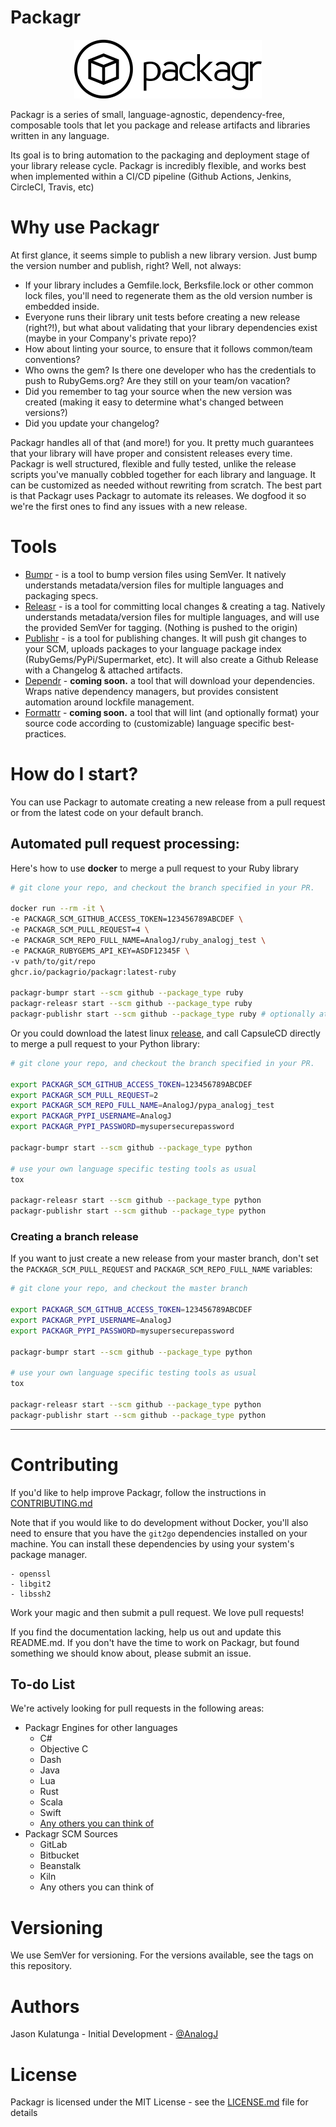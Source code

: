 # Packagr

<p align="center">
  <a href="https://github.com/PackagrIO/docs">
  <img width="300" alt="portfolio_view" src="https://github.com/PackagrIO/docs/raw/master/images/logo/banner-black.png">
  </a>
</p>


Packagr is a series of small, language-agnostic, dependency-free, composable tools that let  you package and release
artifacts and libraries written in any language.

Its goal is to bring automation to the packaging and deployment stage of your library release cycle.
Packagr is incredibly flexible, and works best when implemented within a CI/CD pipeline (Github Actions, Jenkins, CircleCI, Travis, etc)

# Why use Packagr

At first glance, it seems simple to publish a new library version. Just bump the version number and publish, right? Well, not always:

- If your library includes a Gemfile.lock, Berksfile.lock or other common lock files, you'll need to regenerate them as the old version number is embedded inside.
- Everyone runs their library unit tests before creating a new release (right?!), but what about validating that your library dependencies exist (maybe in your Company's private repo)?
- How about linting your source, to ensure that it follows common/team conventions?
- Who owns the gem? Is there one developer who has the credentials to push to RubyGems.org? Are they still on your team/on vacation?
- Did you remember to tag your source when the new version was created (making it easy to determine what's changed between versions?)
- Did you update your changelog?

Packagr handles all of that (and more!) for you. It pretty much guarantees that your library will have proper and consistent releases every time. Packagr is well structured, flexible and fully tested, unlike the release scripts you've manually cobbled together for each library and language. It can be customized as needed without rewriting from scratch. The best part is that Packagr uses Packagr to automate its releases. We dogfood it so we're the first ones to find any issues with a new release.

# Tools

- [Bumpr](https://github.com/PackagrIO/bumpr) - is a tool to bump version files using SemVer. It natively understands metadata/version files for multiple languages and packaging specs.
- [Releasr](https://github.com/PackagrIO/releasr) - is a tool for committing local changes & creating a tag. Natively understands metadata/version files for multiple languages, and will use the provided SemVer for tagging. (Nothing is pushed to the origin)
- [Publishr](https://github.com/PackagrIO/publishr) - is a tool for publishing changes. It will push git changes to your SCM, uploads packages to your language package index (RubyGems/PyPi/Supermarket, etc). It will also create a Github Release with a Changelog & attached artifacts.
- [Dependr]() - **coming soon.** a tool that will download your dependencies. Wraps native dependency managers, but provides consistent automation around lockfile management.
- [Formattr]() - **coming soon.** a tool that will lint (and optionally format) your source code according to (customizable) language specific best-practices.


# How do I start?

You can use Packagr to automate creating a new release from a pull request or from the latest code on your default branch.

## Automated pull request processing:

Here's how to use __docker__ to merge a pull request to your Ruby library

```bash
# git clone your repo, and checkout the branch specified in your PR.

docker run --rm -it \
-e PACKAGR_SCM_GITHUB_ACCESS_TOKEN=123456789ABCDEF \
-e PACKAGR_SCM_PULL_REQUEST=4 \
-e PACKAGR_SCM_REPO_FULL_NAME=AnalogJ/ruby_analogj_test \
-e PACKAGR_RUBYGEMS_API_KEY=ASDF12345F \
-v path/to/git/repo
ghcr.io/packagrio/packagr:latest-ruby

packagr-bumpr start --scm github --package_type ruby
packagr-releasr start --scm github --package_type ruby
packagr-publishr start --scm github --package_type ruby # optionally attach the gem to your github release using '--upload-artifact='
```


Or you could download the latest linux [release](https://github.com/AnalogJ/capsulecd/releases), and call CapsuleCD
directly to merge a pull request to your Python library:

```bash
# git clone your repo, and checkout the branch specified in your PR.

export PACKAGR_SCM_GITHUB_ACCESS_TOKEN=123456789ABCDEF
export PACKAGR_SCM_PULL_REQUEST=2
export PACKAGR_SCM_REPO_FULL_NAME=AnalogJ/pypa_analogj_test
export PACKAGR_PYPI_USERNAME=AnalogJ
export PACKAGR_PYPI_PASSWORD=mysupersecurepassword

packagr-bumpr start --scm github --package_type python

# use your own language specific testing tools as usual
tox

packagr-releasr start --scm github --package_type python
packagr-publishr start --scm github --package_type python
```

### Creating a branch release

If you want to just create a new release from your master branch, don't set the `PACKAGR_SCM_PULL_REQUEST` and `PACKAGR_SCM_REPO_FULL_NAME` variables:

```bash
# git clone your repo, and checkout the master branch

export PACKAGR_SCM_GITHUB_ACCESS_TOKEN=123456789ABCDEF
export PACKAGR_PYPI_USERNAME=AnalogJ
export PACKAGR_PYPI_PASSWORD=mysupersecurepassword

packagr-bumpr start --scm github --package_type python

# use your own language specific testing tools as usual
tox

packagr-releasr start --scm github --package_type python
packagr-publishr start --scm github --package_type python
```

---



# Contributing

If you'd like to help improve Packagr, follow the instructions in [CONTRIBUTING.md](CONTRIBUTING.md)

Note that if you would like to do development without Docker, you'll also need to ensure that you have the `git2go` dependencies installed on your machine.
You can install these dependencies by using your system's package manager.

	- openssl
	- libgit2
	- libssh2

Work your magic and then submit a pull request. We love pull requests!

If you find the documentation lacking, help us out and update this README.md.
If you don't have the time to work on Packagr, but found something we should know about, please submit an issue.

## To-do List

We're actively looking for pull requests in the following areas:

- Packagr Engines for other languages
	- C#
	- Objective C
	- Dash
	- Java
	- Lua
	- Rust
	- Scala
	- Swift
	- [Any others you can think of](https://libraries.io/)
- Packagr SCM Sources
	- GitLab
	- Bitbucket
	- Beanstalk
	- Kiln
	- Any others you can think of


# Versioning

We use SemVer for versioning. For the versions available, see the tags on this repository.

# Authors

Jason Kulatunga - Initial Development -  [@AnalogJ](https://github.com/AnalogJ)

# License

Packagr is licensed under the MIT License - see the
[LICENSE.md](https://github.com/PackagrIO/docs/blob/master/LICENSE.md) file for details



